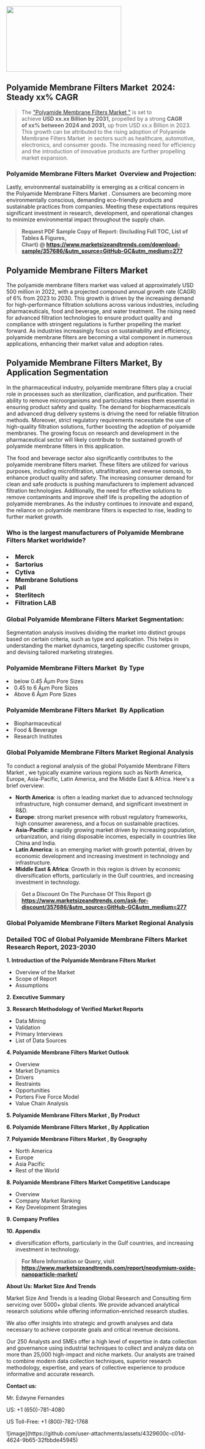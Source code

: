 <p><img class="alignnone size-medium wp-image-20088" src="https://ffe5etoiles.com/wp-content/uploads/2024/12/MST1-300x171.png" alt="" width="300" height="171" /></p><h2 id="ember46" class="ember-view reader-text-block__heading-2">Polyamide Membrane Filters Market &nbsp;2024: Steady&nbsp;xx% CAGR</h2><blockquote id="ember47" class="ember-view reader-text-block__blockquote">The&nbsp;<a class="app-aware-link " href="https://www.marketsizeandtrends.com/download-sample/357686/&utm_source=GitHub-GC&utm_medium=277" target="_blank" data-test-app-aware-link="">"Polyamide Membrane Filters Market "</a>&nbsp;is set to achieve&nbsp;<strong>USD&nbsp;xx.xx&nbsp;Billion by 2031,</strong>&nbsp;propelled by a strong&nbsp;<strong>CAGR of&nbsp;xx% between 2024 and 2031,</strong>&nbsp;up from USD xx.x Billion in 2023. This growth can be attributed to the rising adoption of&nbsp;Polyamide Membrane Filters Market &nbsp;in sectors such as healthcare, automotive, electronics, and consumer goods. The increasing need for efficiency and the introduction of innovative products are further propelling market expansion.</blockquote><h3 id="ember48" class="ember-view reader-text-block__heading-3">Polyamide Membrane Filters Market &nbsp;Overview and Projection:</h3><p id="ember49" class="ember-view reader-text-block__paragraph">Lastly, environmental sustainability is emerging as a critical concern in the&nbsp;Polyamide Membrane Filters Market . Consumers are becoming more environmentally conscious, demanding eco-friendly products and sustainable practices from companies. Meeting these expectations requires significant investment in research, development, and operational changes to minimize environmental impact throughout the supply chain.</p><blockquote id="ember50" class="ember-view reader-text-block__blockquote"><strong>Request PDF Sample Copy of Report: (Including Full TOC, List of Tables &amp; Figures, Chart)&nbsp;@&nbsp;<strong><a href="https://www.marketsizeandtrends.com/download-sample/357686/&utm_source=GitHub-GC&utm_medium=277" target="_blank">https://www.marketsizeandtrends.com/download-sample/357686/&utm_source=GitHub-GC&utm_medium=277</a></strong></strong></blockquote><h3 class=""> <h2>Polyamide Membrane Filters Market</h2><p>The polyamide membrane filters market was valued at approximately USD 500 million in 2022, with a projected compound annual growth rate (CAGR) of 6% from 2023 to 2030. This growth is driven by the increasing demand for high-performance filtration solutions across various industries, including pharmaceuticals, food and beverage, and water treatment. The rising need for advanced filtration technologies to ensure product quality and compliance with stringent regulations is further propelling the market forward. As industries increasingly focus on sustainability and efficiency, polyamide membrane filters are becoming a vital component in numerous applications, enhancing their market value and adoption rates.</p><h2>Polyamide Membrane Filters Market, By Application Segmentation</h2><p>In the pharmaceutical industry, polyamide membrane filters play a crucial role in processes such as sterilization, clarification, and purification. Their ability to remove microorganisms and particulates makes them essential in ensuring product safety and quality. The demand for biopharmaceuticals and advanced drug delivery systems is driving the need for reliable filtration methods. Moreover, strict regulatory requirements necessitate the use of high-quality filtration solutions, further boosting the adoption of polyamide membranes. The growing focus on research and development in the pharmaceutical sector will likely contribute to the sustained growth of polyamide membrane filters in this application.</p><p>The food and beverage sector also significantly contributes to the polyamide membrane filters market. These filters are utilized for various purposes, including microfiltration, ultrafiltration, and reverse osmosis, to enhance product quality and safety. The increasing consumer demand for clean and safe products is pushing manufacturers to implement advanced filtration technologies. Additionally, the need for effective solutions to remove contaminants and improve shelf life is propelling the adoption of polyamide membranes. As the industry continues to innovate and expand, the reliance on polyamide membrane filters is expected to rise, leading to further market growth.</p></h3><h3 id="" class="">Who is the largest manufacturers of&nbsp;Polyamide Membrane Filters Market  worldwide?</h3><h3 class=""></Li><Li>Merck</Li><Li> Sartorius</Li><Li> Cytiva</Li><Li> Membrane Solutions</Li><Li> Pall</Li><Li> Sterlitech</Li><Li> Filtration LAB</h3><h3 id="ember53" class="ember-view reader-text-block__heading-3">Global&nbsp;Polyamide Membrane Filters Market  Segmentation:</h3><p id="ember54" class="ember-view reader-text-block__paragraph">Segmentation analysis involves dividing the market into distinct groups based on certain criteria, such as type and application. This helps in understanding the market dynamics, targeting specific customer groups, and devising tailored marketing strategies.</p><h3 id="" class="">Polyamide Membrane Filters Market &nbsp;By Type</h3><p></Li><Li>below 0.45 Âµm Pore Sizes</Li><Li> 0.45 to 6 Âµm Pore Sizes</Li><Li> Above 6 Âµm Pore Sizes</p><h3 id="" class="">Polyamide Membrane Filters Market &nbsp;By Application</h3><p class=""></Li><Li>Biopharmaceutical</Li><Li> Food & Beverage</Li><Li> Research Institutes</p><h3 id="ember62" class="ember-view reader-text-block__heading-3">Global Polyamide Membrane Filters Market  Regional Analysis</h3><p id="ember63" class="ember-view reader-text-block__paragraph">To conduct a regional analysis of the global Polyamide Membrane Filters Market , we typically examine various regions such as North America, Europe, Asia-Pacific, Latin America, and the Middle East &amp; Africa. Here's a brief overview:</p><ul><li><strong>North America</strong>: is often a leading market due to advanced technology infrastructure, high consumer demand, and significant investment in R&amp;D.</li><li><strong>Europe</strong>: strong market presence with robust regulatory frameworks, high consumer awareness, and a focus on sustainable practices.</li><li><strong>Asia-Pacific</strong>: a rapidly growing market driven by increasing population, urbanization, and rising disposable incomes, especially in countries like China and India.</li><li><strong>Latin America</strong>: is an emerging market with growth potential, driven by economic development and increasing investment in technology and infrastructure.</li><li><strong>Middle East &amp; Africa</strong>: Growth in this region is driven by economic diversification efforts, particularly in the Gulf countries, and increasing investment in technology.</li></ul><blockquote id="ember61" class="ember-view reader-text-block__blockquote"><strong>Get a Discount On The Purchase Of This Report @ <strong><a href="https://html-cleaner.com/" target="">https://www.marketsizeandtrends.com/ask-for-discount/357686/&utm_source=GitHub-GC&utm_medium=277</a></strong></strong></blockquote><h3 id="ember62" class="ember-view reader-text-block__heading-3">Global Polyamide Membrane Filters Market  Regional Analysis</h3><h3 id="" class="">Detailed TOC of Global Polyamide Membrane Filters Market  Research Report, 2023-2030</h3><p id="" class=""><strong>1. Introduction of the Polyamide Membrane Filters Market </strong></p><ul><li>Overview of the Market</li><li>Scope of Report</li><li>Assumptions</li></ul><p id="" class=""><strong>2. Executive Summary</strong></p><p id="" class=""><strong>3. Research Methodology of Verified Market Reports</strong></p><ul><li>Data Mining</li><li>Validation</li><li>Primary Interviews</li><li>List of Data Sources</li></ul><p id="" class=""><strong>4. Polyamide Membrane Filters Market  Outlook</strong></p><ul><li>Overview</li><li>Market Dynamics</li><li>Drivers</li><li>Restraints</li><li>Opportunities</li><li>Porters Five Force Model</li><li>Value Chain Analysis</li></ul><p id="" class=""><strong>5. Polyamide Membrane Filters Market , By Product</strong></p><p id="" class=""><strong>6. Polyamide Membrane Filters Market , By Application</strong></p><p id="" class=""><strong>7. Polyamide Membrane Filters Market , By Geography</strong></p><ul><li>North America</li><li>Europe</li><li>Asia Pacific</li><li>Rest of the World</li></ul><p id="" class=""><strong>8. Polyamide Membrane Filters Market  Competitive Landscape</strong></p><ul><li>Overview</li><li>Company Market Ranking</li><li>Key Development Strategies</li></ul><p id="" class=""><strong>9. Company Profiles</strong></p><p id="" class=""><strong>10. Appendix</strong></p><ul><li>diversification efforts, particularly in the Gulf countries, and increasing investment in technology.</li></ul><blockquote id="ember65" class="ember-view reader-text-block__blockquote"><strong>For More Information or Query, visit <strong><strong><a href="https://html-cleaner.com/" target="">https://www.marketsizeandtrends.com/report/neodymium-oxide-nanoparticle-market/</a></strong></strong></strong></blockquote><p id="" class=""><strong>About Us: Market Size And Trends</strong></p><p id="" class="">Market Size And Trends is a leading Global Research and Consulting firm servicing over 5000+ global clients. We provide advanced analytical research solutions while offering information-enriched research studies.</p><p id="" class="">We also offer insights into strategic and growth analyses and data necessary to achieve corporate goals and critical revenue decisions.</p><p id="" class="">Our 250 Analysts and SMEs offer a high level of expertise in data collection and governance using industrial techniques to collect and analyze data on more than 25,000 high-impact and niche markets. Our analysts are trained to combine modern data collection techniques, superior research methodology, expertise, and years of collective experience to produce informative and accurate research.</p><p id="" class=""><strong>Contact us:</strong></p><p id="" class="">Mr. Edwyne Fernandes</p><p id="" class="">US: +1 (650)-781-4080</p><p id="" class="">US Toll-Free: +1 (800)-782-1768</p>
![image](https://github.com/user-attachments/assets/4329600c-c01d-4624-9b65-32fbbde45945)
